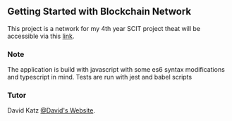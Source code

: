 ## Getting Started with Blockchain Network

This project is a network for my 4th year SCIT project theat will be accessible via this [link](https://#.com/).

### Note 

The application is build with javascript with some es6 syntax  modifications and typescript in mind. Tests are run with jest and babel scripts

### Tutor

David Katz
[@David's Website](https://davidtkatz.com/).


